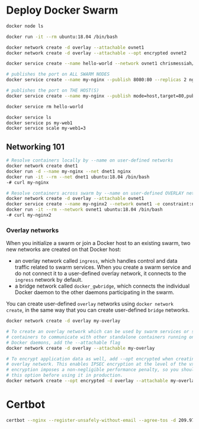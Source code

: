 # Deploy Docker Swarm

```sh
docker node ls

docker run -it --rm ubuntu:18.04 /bin/bash

docker network create -d overlay --attachable ovnet1
docker network create -d overlay --attachable --opt encrypted ovnet2

docker service create --name hello-world --network ovnet1 chrismessiah/hello-world

# publishes the port on ALL SWARM NODES
docker service create --name my-nginx --publish 8080:80 --replicas 2 nginx

# publishes the port on THE HOST(S)
docker service create --name my-nginx --publish mode=host,target=80,published=8080 --replicas 2 nginx

docker service rm hello-world

docker service ls
docker service ps my-web1
docker service scale my-web1=3
```

## Networking 101

```sh
# Resolve containers locally by --name on user-defined networks
docker network create dnet1
docker run -d --name my-nginx --net dnet1 nginx
docker run -it --rm --net dnet1 ubuntu:18.04 /bin/bash
-# curl my-nginx

# Resolve containers across swarm by --name on user-defined OVERLAY networks
docker network create -d overlay --attachable ovnet1
docker service create --name my-nginx2 --network ovnet1 -e constraint:node==node1 nginx
docker run -it --rm --network ovnet1 ubuntu:18.04 /bin/bash
-# curl my-nginx2
```

### Overlay networks

When you initialize a swarm or join a Docker host to an existing swarm, two new networks are created on that Docker host:

- an overlay network called `ingress`, which handles control and data traffic related to swarm services. When you create a swarm service and do not connect it to a user-defined overlay network, it connects to the `ingress` network by default.
- a bridge network called `docker_gwbridge`, which connects the individual Docker daemon to the other daemons participating in the swarm.

You can create user-defined `overlay` networks using `docker network create`, in the same way that you can create user-defined `bridge` networks.

```sh
docker network create -d overlay my-overlay

# To create an overlay network which can be used by swarm services or standalone
# containers to communicate with other standalone containers running on other
# Docker daemons, add the --attachable flag
docker network create -d overlay --attachable my-overlay

# To encrypt application data as well, add --opt encrypted when creating the
# overlay network. This enables IPSEC encryption at the level of the vxlan. This
# encryption imposes a non-negligible performance penalty, so you should test
# this option before using it in production.
docker network create --opt encrypted -d overlay --attachable my-overlay
```

# Certbot

```sh
certbot --nginx --register-unsafely-without-email --agree-tos -d 209.97.189.31.nip.io
```
